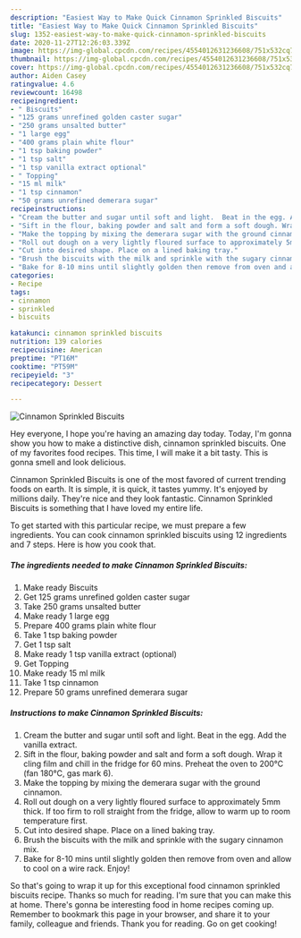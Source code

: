 ```yaml
---
description: "Easiest Way to Make Quick Cinnamon Sprinkled Biscuits"
title: "Easiest Way to Make Quick Cinnamon Sprinkled Biscuits"
slug: 1352-easiest-way-to-make-quick-cinnamon-sprinkled-biscuits
date: 2020-11-27T12:26:03.339Z
image: https://img-global.cpcdn.com/recipes/4554012631236608/751x532cq70/cinnamon-sprinkled-biscuits-recipe-main-photo.jpg
thumbnail: https://img-global.cpcdn.com/recipes/4554012631236608/751x532cq70/cinnamon-sprinkled-biscuits-recipe-main-photo.jpg
cover: https://img-global.cpcdn.com/recipes/4554012631236608/751x532cq70/cinnamon-sprinkled-biscuits-recipe-main-photo.jpg
author: Aiden Casey
ratingvalue: 4.6
reviewcount: 16498
recipeingredient:
- " Biscuits"
- "125 grams unrefined golden caster sugar"
- "250 grams unsalted butter"
- "1 large egg"
- "400 grams plain white flour"
- "1 tsp baking powder"
- "1 tsp salt"
- "1 tsp vanilla extract optional"
- " Topping"
- "15 ml milk"
- "1 tsp cinnamon"
- "50 grams unrefined demerara sugar"
recipeinstructions:
- "Cream the butter and sugar until soft and light.  Beat in the egg. Add the vanilla extract."
- "Sift in the flour, baking powder and salt and form a soft dough. Wrap it cling film and chill in the fridge for 60 mins. Preheat the oven to 200°C (fan 180°C, gas mark 6)."
- "Make the topping by mixing the demerara sugar with the ground cinnamon."
- "Roll out dough on a very lightly floured surface to approximately 5mm thick. If too firm to roll straight from the fridge,  allow to warm up to room temperature first."
- "Cut into desired shape. Place on a lined baking tray."
- "Brush the biscuits with the milk and sprinkle with the sugary cinnamon mix."
- "Bake for 8-10 mins until slightly golden then remove from oven and allow to cool on a wire rack.  Enjoy!"
categories:
- Recipe
tags:
- cinnamon
- sprinkled
- biscuits

katakunci: cinnamon sprinkled biscuits 
nutrition: 139 calories
recipecuisine: American
preptime: "PT16M"
cooktime: "PT59M"
recipeyield: "3"
recipecategory: Dessert

---
```



![Cinnamon Sprinkled Biscuits](https://img-global.cpcdn.com/recipes/4554012631236608/751x532cq70/cinnamon-sprinkled-biscuits-recipe-main-photo.jpg)

Hey everyone, I hope you're having an amazing day today. Today, I'm gonna show you how to make a distinctive dish, cinnamon sprinkled biscuits. One of my favorites food recipes. This time, I will make it a bit tasty. This is gonna smell and look delicious.



Cinnamon Sprinkled Biscuits is one of the most favored of current trending foods on earth. It is simple, it is quick, it tastes yummy. It's enjoyed by millions daily. They're nice and they look fantastic. Cinnamon Sprinkled Biscuits is something that I have loved my entire life.


To get started with this particular recipe, we must prepare a few ingredients. You can cook cinnamon sprinkled biscuits using 12 ingredients and 7 steps. Here is how you cook that.

<!--inarticleads1-->

##### The ingredients needed to make Cinnamon Sprinkled Biscuits:

1. Make ready  Biscuits
1. Get 125 grams unrefined golden caster sugar
1. Take 250 grams unsalted butter
1. Make ready 1 large egg
1. Prepare 400 grams plain white flour
1. Take 1 tsp baking powder
1. Get 1 tsp salt
1. Make ready 1 tsp vanilla extract (optional)
1. Get  Topping
1. Make ready 15 ml milk
1. Take 1 tsp cinnamon
1. Prepare 50 grams unrefined demerara sugar




<!--inarticleads2-->

##### Instructions to make Cinnamon Sprinkled Biscuits:

1. Cream the butter and sugar until soft and light.  Beat in the egg. Add the vanilla extract.
1. Sift in the flour, baking powder and salt and form a soft dough. Wrap it cling film and chill in the fridge for 60 mins. Preheat the oven to 200°C (fan 180°C, gas mark 6).
1. Make the topping by mixing the demerara sugar with the ground cinnamon.
1. Roll out dough on a very lightly floured surface to approximately 5mm thick. If too firm to roll straight from the fridge,  allow to warm up to room temperature first.
1. Cut into desired shape. Place on a lined baking tray.
1. Brush the biscuits with the milk and sprinkle with the sugary cinnamon mix.
1. Bake for 8-10 mins until slightly golden then remove from oven and allow to cool on a wire rack.  Enjoy!




So that's going to wrap it up for this exceptional food cinnamon sprinkled biscuits recipe. Thanks so much for reading. I'm sure that you can make this at home. There's gonna be interesting food in home recipes coming up. Remember to bookmark this page in your browser, and share it to your family, colleague and friends. Thank you for reading. Go on get cooking!
